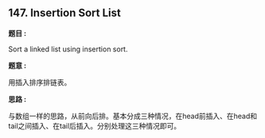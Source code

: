 ## 147. Insertion Sort List

**题目 :**

Sort a linked list using insertion sort.

**题意 :**

用插入排序排链表。

**思路 :**

与数组一样的思路，从前向后排。基本分成三种情况，在head前插入、在head和tail之间插入、在tail后插入。分别处理这三种情况即可。